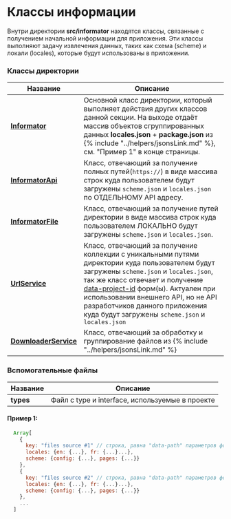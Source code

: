 # Классы информации

Внутри директории **src/informator** находятся классы, связанные с получением начальной информации для приложения. Эти классы выполняют задачу извлечения данных, таких как схема (scheme) и локали (locales), которые будут использованы в приложении.

### Классы директории

| Название                                       | Описание                                                                                                                                                                                                                                                                                                                                                             |
|------------------------------------------------|----------------------------------------------------------------------------------------------------------------------------------------------------------------------------------------------------------------------------------------------------------------------------------------------------------------------------------------------------------------------|
| **[Informator](INFORMATOR.md)**                | Основной класс директории, который выполняет действия других классов данной секции. На выходе отдаёт массив объектов сгруппированных данных **locales.json** + **package.json** из {% include "../helpers/jsonsLink.md" %}, см. "Пример 1" в конце страницы.                                                                                                         |
| **[InformatorApi](INFORMATORAPI.md)**          | Класс, отвечающий за получение полных путей(`https://`) в виде массива строк куда пользователем будут загружены `scheme.json` и `locales.json`  по ОТДЕЛЬНОМУ API адресу.                                                                                                                                                                                            |
| **[InformatorFile](INFORMATORFILE.md)**        | Класс, отвечающий за получение путей директории в виде массива строк куда пользователем ЛОКАЛЬНО будут загружены `scheme.json` и `locales.json`.                                                                                                                                                                                                                     |
| **[UrlService](URLSERVICE.md)**                | Класс, отвечающий за получение коллекции с уникальными путями директории куда пользователем будут загружены `scheme.json` и `locales.json`, так же класс отвечает и получение [data-project-id](../params-worker/PARAMSWORKERTYPES.md) форм(ы). Актуален при использовании внешнего API, но не API разработчиков данного приложения куда будут загружены `scheme.json` и `locales.json` |
| **[DownloaderService](DOWNLOADERSERVICE.md)**  | Класс, отвечающий за обработку и группирование файлов из {% include "../helpers/jsonsLink.md" %}                                                                                                                                                                                                                                                                     |

### Вспомогательные файлы

| Название   | Описание                                        |
|------------|-------------------------------------------------|
| **types**  | Файл с type и interface, используемые в проекте |

#### Пример 1:

```js
  Array[
    {
      key: "files source #1" // строка, равна "data-path" параметров формы,
      locales: {en: {...}, fr: {...}...},
      scheme: {config: {...}, pages: {...}}
    },
    {
      key: "files source #2" // строка, равна "data-path" параметров формы,
      locales: {en: {...}, fr: {...}...},
      scheme: {config: {...}, pages: {...}}
    },
    ...
  ]
```